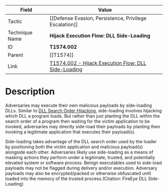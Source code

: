 
|Field|Value|
|---|---|
|Tactic|[[Defense Evasion,  Persistence,  Privilege Escalation]]|
|Technique Name|**Hijack Execution Flow: DLL Side-Loading**|
|ID|**T1574.002**|
|Parent|[[T1574]]|
|Link|[T1574.002 - Hijack Execution Flow: DLL Side-Loading](https://attack.mitre.org/techniques/T1574/002)|

# Description

Adversaries may execute their own malicious payloads by side-loading DLLs. Similar to [DLL Search Order Hijacking](https://attack.mitre.org/techniques/T1574/001), side-loading involves hijacking which DLL a program loads. But rather than just planting the DLL within the search order of a program then waiting for the victim application to be invoked, adversaries may directly side-load their payloads by planting then invoking a legitimate application that executes their payload(s).

Side-loading takes advantage of the DLL search order used by the loader by positioning both the victim application and malicious payload(s) alongside each other. Adversaries likely use side-loading as a means of masking actions they perform under a legitimate, trusted, and potentially elevated system or software process. Benign executables used to side-load payloads may not be flagged during delivery and/or execution. Adversary payloads may also be encrypted/packed or otherwise obfuscated until loaded into the memory of the trusted process.(Citation: FireEye DLL Side-Loading)
